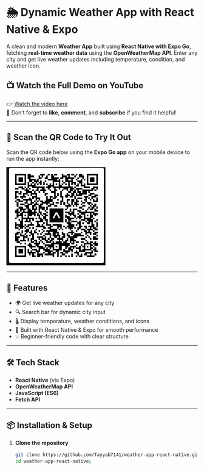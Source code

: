 # 🌦️ Dynamic Weather App with React Native & Expo

A clean and modern **Weather App** built using **React Native with Expo Go**, fetching **real-time weather data** using the **OpenWeatherMap API**. Enter any city and get live weather updates including temperature, condition, and weather icon.

## 📺 Watch the Full Demo on YouTube

👉 [Watch the video here](https://youtube.com/shorts/hAdCmoM2AVo?si=_lwIoWyrGxKMN9su)  
📌 Don’t forget to **like**, **comment**, and **subscribe** if you find it helpful!

---

## 📱 Scan the QR Code to Try It Out

Scan the QR code below using the **Expo Go app** on your mobile device to run the app instantly:

![Scan with Expo Go](task_q1_code.png)

---

## 🚀 Features

- 🌍 Get live weather updates for any city
- 🔍 Search bar for dynamic city input
- 🌡️ Display temperature, weather conditions, and icons
- 📱 Built with React Native & Expo for smooth performance
- 💡 Beginner-friendly code with clear structure

---

## 🛠️ Tech Stack

- **React Native** (via Expo)
- **OpenWeatherMap API**
- **JavaScript (ES6)**
- **Fetch API**

---

## 📦 Installation & Setup

1. **Clone the repository**
   ```bash
   git clone https://github.com/Tayyab7141/weather-app-react-native.git
   cd weather-app-react-native;
